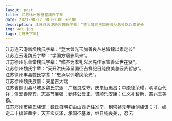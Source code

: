 ```yaml
---
layout: post
title: 江苏徐州乐善堂魏氏字辈
date: 2021-08-22 00:00:00 +0100
description: 江苏连云港新坝魏氏字辈：“登大曾光玉加善良丛总皆锦以素定长
img: wei.jpg
tags: [魏氏字辈]
---
```

江苏连云港新坝魏氏字辈：“登大曾光玉加善良丛总皆锦以素定长”<br>
江苏连云港魏氏字辈：“学国方居影凤来”。<br>
江苏徐州乐善堂魏氏字辈：“修齐为本礼义居先传家宜善延世在贤”。<br>
江苏徐州魏氏字辈：“天开洪庆泽呈国征吉祥纪日纯良美总云贤哲忠”。<br>
江苏徐州丰县魏氏字辈：“忠承以训增焕荣光”。<br>
江苏徐州魏氏族谱：天星吉大瑞<br>
江苏省铜山县马坡乡魏氏宗派：广继良成守，庆来恒惠昌；中原德荣耀，明清百代祥；信爱善厚宾，志高节廉强；勤怀公俭正，贤顺乐安康；仁义礼智新，吉兆玉美扬。<br>
江苏邪州市魏氏族谱：魏氏自明初由山西迁往准宁，到崇祯元年始创族谱；寸，编定二十排班辈字：天开宏庆泽，承国征基雄，继日纯良美，，忍云
